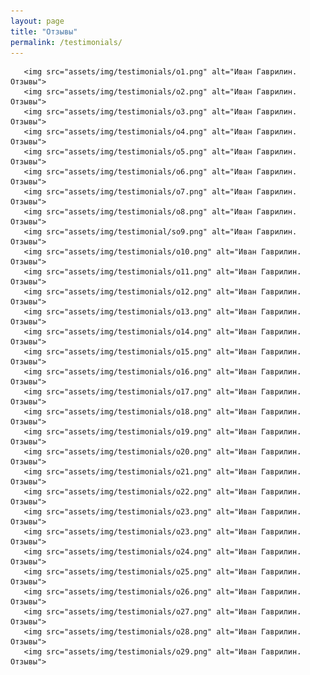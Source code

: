 ```yaml
---
layout: page
title: "Отзывы"
permalink: /testimonials/
---
```


       <img src="assets/img/testimonials/o1.png" alt="Иван Гаврилин. Отзывы">
       <img src="assets/img/testimonials/o2.png" alt="Иван Гаврилин. Отзывы">
       <img src="assets/img/testimonials/o3.png" alt="Иван Гаврилин. Отзывы">
       <img src="assets/img/testimonials/o4.png" alt="Иван Гаврилин. Отзывы">
       <img src="assets/img/testimonials/o5.png" alt="Иван Гаврилин. Отзывы">
       <img src="assets/img/testimonials/o6.png" alt="Иван Гаврилин. Отзывы">
       <img src="assets/img/testimonials/o7.png" alt="Иван Гаврилин. Отзывы">
       <img src="assets/img/testimonials/o8.png" alt="Иван Гаврилин. Отзывы">
       <img src="assets/img/testimonial/so9.png" alt="Иван Гаврилин. Отзывы">
       <img src="assets/img/testimonials/o10.png" alt="Иван Гаврилин. Отзывы">
       <img src="assets/img/testimonials/o11.png" alt="Иван Гаврилин. Отзывы">
       <img src="assets/img/testimonials/o12.png" alt="Иван Гаврилин. Отзывы">
       <img src="assets/img/testimonials/o13.png" alt="Иван Гаврилин. Отзывы">
       <img src="assets/img/testimonials/o14.png" alt="Иван Гаврилин. Отзывы">
       <img src="assets/img/testimonials/o15.png" alt="Иван Гаврилин. Отзывы">
       <img src="assets/img/testimonials/o16.png" alt="Иван Гаврилин. Отзывы">
       <img src="assets/img/testimonials/o17.png" alt="Иван Гаврилин. Отзывы">
       <img src="assets/img/testimonials/o18.png" alt="Иван Гаврилин. Отзывы">
       <img src="assets/img/testimonials/o19.png" alt="Иван Гаврилин. Отзывы">
       <img src="assets/img/testimonials/o20.png" alt="Иван Гаврилин. Отзывы">
       <img src="assets/img/testimonials/o21.png" alt="Иван Гаврилин. Отзывы">
       <img src="assets/img/testimonials/o22.png" alt="Иван Гаврилин. Отзывы">
       <img src="assets/img/testimonials/o23.png" alt="Иван Гаврилин. Отзывы">
       <img src="assets/img/testimonials/o23.png" alt="Иван Гаврилин. Отзывы">
       <img src="assets/img/testimonials/o24.png" alt="Иван Гаврилин. Отзывы">
       <img src="assets/img/testimonials/o25.png" alt="Иван Гаврилин. Отзывы">
       <img src="assets/img/testimonials/o26.png" alt="Иван Гаврилин. Отзывы">
       <img src="assets/img/testimonials/o27.png" alt="Иван Гаврилин. Отзывы">
       <img src="assets/img/testimonials/o28.png" alt="Иван Гаврилин. Отзывы">
       <img src="assets/img/testimonials/o29.png" alt="Иван Гаврилин. Отзывы">
